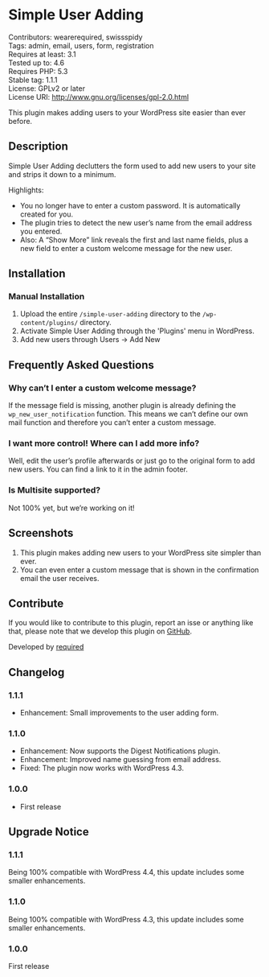 # Simple User Adding #
Contributors:      wearerequired, swissspidy  
Tags:              admin, email, users, form, registration  
Requires at least: 3.1  
Tested up to:      4.6    
Requires PHP:      5.3  
Stable tag:        1.1.1  
License:           GPLv2 or later  
License URI:       http://www.gnu.org/licenses/gpl-2.0.html  

This plugin makes adding users to your WordPress site easier than ever before.

## Description ##

Simple User Adding declutters the form used to add new users to your site and strips it down to a minimum.

Highlights:

* You no longer have to enter a custom password. It is automatically created for you.
* The plugin tries to detect the new user’s name from the email address you entered.
* Also: A “Show More” link reveals the first and last name fields, plus a new field to enter a custom welcome message for the new user.

## Installation ##

### Manual Installation ###

1. Upload the entire `/simple-user-adding` directory to the `/wp-content/plugins/` directory.
2. Activate Simple User Adding through the 'Plugins' menu in WordPress.
3. Add new users through Users -> Add New

## Frequently Asked Questions ##

### Why can’t I enter a custom welcome message? ###

If the message field is missing, another plugin is already defining the `wp_new_user_notification` function. This means we can’t define our own mail function and therefore you can’t enter a custom message.

### I want more control! Where can I add more info? ###

Well, edit the user’s profile afterwards or just go to the original form to add new users. You can find a link to it in the admin footer.

### Is Multisite supported? ###

Not 100% yet, but we’re working on it!

## Screenshots ##

1. This plugin makes adding new users to your WordPress site simpler than ever.
2. You can even enter a custom message that is shown in the confirmation email the user receives.

## Contribute ##

If you would like to contribute to this plugin, report an isse or anything like that, please note that we develop this plugin on [GitHub](https://github.com/wearerequired/simple-user-adding).

Developed by [required](https://required.com/ "Team of experienced web professionals from Switzerland & Germany")

## Changelog ##

### 1.1.1 ###
* Enhancement: Small improvements to the user adding form.

### 1.1.0 ###
* Enhancement: Now supports the Digest Notifications plugin.
* Enhancement: Improved name guessing from email address.
* Fixed: The plugin now works with WordPress 4.3.

### 1.0.0 ###
* First release

## Upgrade Notice ##

### 1.1.1 ###
Being 100% compatible with WordPress 4.4, this update includes some smaller enhancements.

### 1.1.0 ###
Being 100% compatible with WordPress 4.3, this update includes some smaller enhancements.

### 1.0.0 ###
First release
